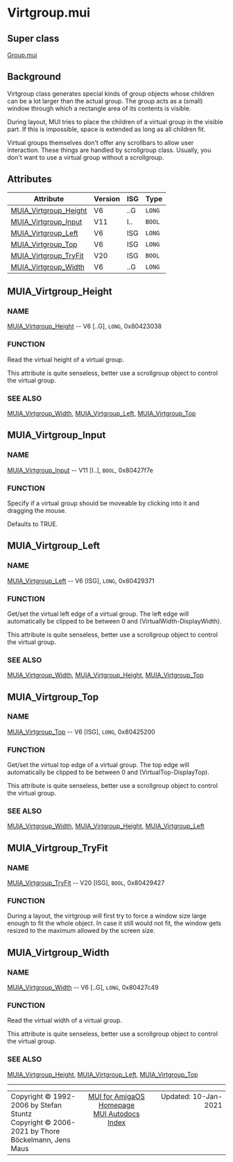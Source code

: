 # Virtgroup.mui
## Super class
[Group.mui](MUI_Group.md)
## Background
Virtgroup class generates special kinds of group objects whose children can
be a lot larger than the actual group. The group acts as a (small) window
through which a rectangle area of its contents is visible.

During layout, MUI tries to place the children of a virtual group in the
visible part. If this is impossible, space is extended as long as all
children fit.

Virtual groups themselves don't offer any scrollbars to allow user
interaction. These things are handled by scrollgroup class. Usually, you
don't want to use a virtual group without a scrollgroup.
## Attributes
Attribute|Version|ISG|Type
---------|-------|---|----
[MUIA_Virtgroup_Height](MUI_Virtgroup.md/#MUIA_Virtgroup_Height)|V6|..G|`LONG`
[MUIA_Virtgroup_Input](MUI_Virtgroup.md/#MUIA_Virtgroup_Input)|V11|I..|`BOOL`
[MUIA_Virtgroup_Left](MUI_Virtgroup.md/#MUIA_Virtgroup_Left)|V6|ISG|`LONG`
[MUIA_Virtgroup_Top](MUI_Virtgroup.md/#MUIA_Virtgroup_Top)|V6|ISG|`LONG`
[MUIA_Virtgroup_TryFit](MUI_Virtgroup.md/#MUIA_Virtgroup_TryFit)|V20|ISG|`BOOL`
[MUIA_Virtgroup_Width](MUI_Virtgroup.md/#MUIA_Virtgroup_Width)|V6|..G|`LONG`

## MUIA_Virtgroup_Height
### NAME
[MUIA_Virtgroup_Height](MUI_Virtgroup/#MUIA_Virtgroup_Height) -- V6 [..G], `LONG`, 0x80423038

### FUNCTION
Read the virtual height of a virtual group.

This attribute is quite senseless, better use a scrollgroup object to
control the virtual group.

### SEE ALSO
[MUIA_Virtgroup_Width](MUI_Virtgroup/#MUIA_Virtgroup_Width), [MUIA_Virtgroup_Left](MUI_Virtgroup/#MUIA_Virtgroup_Left), [MUIA_Virtgroup_Top](MUI_Virtgroup/#MUIA_Virtgroup_Top)

## MUIA_Virtgroup_Input
### NAME
[MUIA_Virtgroup_Input](MUI_Virtgroup/#MUIA_Virtgroup_Input) -- V11 [I..], `BOOL`, 0x80427f7e

### FUNCTION
Specify if a virtual group should be moveable by clicking into it and
dragging the mouse.

Defaults to TRUE.

## MUIA_Virtgroup_Left
### NAME
[MUIA_Virtgroup_Left](MUI_Virtgroup/#MUIA_Virtgroup_Left) -- V6 [ISG], `LONG`, 0x80429371

### FUNCTION
Get/set the virtual left edge of a virtual group. The left edge will
automatically be clipped to be between 0 and (VirtualWidth-DisplayWidth).

This attribute is quite senseless, better use a scrollgroup object to
control the virtual group.

### SEE ALSO
[MUIA_Virtgroup_Width](MUI_Virtgroup/#MUIA_Virtgroup_Width), [MUIA_Virtgroup_Height](MUI_Virtgroup/#MUIA_Virtgroup_Height), [MUIA_Virtgroup_Top](MUI_Virtgroup/#MUIA_Virtgroup_Top)

## MUIA_Virtgroup_Top
### NAME
[MUIA_Virtgroup_Top](MUI_Virtgroup/#MUIA_Virtgroup_Top) -- V6 [ISG], `LONG`, 0x80425200

### FUNCTION
Get/set the virtual top edge of a virtual group. The top edge will
automatically be clipped to be between 0 and (VirtualTop-DisplayTop).

This attribute is quite senseless, better use a scrollgroup object to
control the virtual group.

### SEE ALSO
[MUIA_Virtgroup_Width](MUI_Virtgroup/#MUIA_Virtgroup_Width), [MUIA_Virtgroup_Height](MUI_Virtgroup/#MUIA_Virtgroup_Height), [MUIA_Virtgroup_Left](MUI_Virtgroup/#MUIA_Virtgroup_Left)

## MUIA_Virtgroup_TryFit
### NAME
[MUIA_Virtgroup_TryFit](MUI_Virtgroup/#MUIA_Virtgroup_TryFit) -- V20 [ISG], `BOOL`, 0x80429427

### FUNCTION
During a layout, the virtgroup will first try to force a window size large
enough to fit the whole object. In case it still would not fit, the window
gets resized to the maximum allowed by the screen size.

## MUIA_Virtgroup_Width
### NAME
[MUIA_Virtgroup_Width](MUI_Virtgroup/#MUIA_Virtgroup_Width) -- V6 [..G], `LONG`, 0x80427c49

### FUNCTION
Read the virtual width of a virtual group.

This attribute is quite senseless, better use a scrollgroup object to
control the virtual group.

### SEE ALSO
[MUIA_Virtgroup_Height](MUI_Virtgroup/#MUIA_Virtgroup_Height), [MUIA_Virtgroup_Left](MUI_Virtgroup/#MUIA_Virtgroup_Left), [MUIA_Virtgroup_Top](MUI_Virtgroup/#MUIA_Virtgroup_Top)

----
<table class='compact' style='border: none; border-spacing: 0px; margin: 0px' width='100%'>
<tr>
<td style='text-align: left; vertical-align: top' width='33%'>Copyright &copy 1992-2006 by Stefan Stuntz<br>Copyright &copy 2006-2021 by Thore B&ouml;ckelmann, Jens Maus</TD>
<td style='text-align: center; vertical-align: top' width='33%'>
<a href=http://muidev.de>MUI for AmigaOS Homepage</a><br>
<a href=http://muidev.de/wiki/Documentation>MUI Autodocs Index</a>
</td>
<td style='text-align: right; vertical-align: top' width='33%'>Updated: 10-Jan-2021</td>
</tr>
</table>
